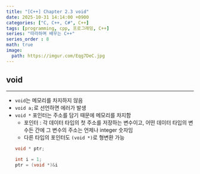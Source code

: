 ```yaml
---
title: "[C++] Chapter 2.3 void"
date: 2025-10-31 14:14:00 +0900
categories: ["C, C++, C#", C++]
tags: [programming, cpp, 프로그래밍, C++]
series: "따라하며 배우는 C++"
series_order : 8
math: true
image:
  path: https://imgur.com/Eqg7DeC.jpg
---
```


## void

---

- `void`는 메모리를 차지하지 않음
- `void a;`로 선언하면 에러가 발생
- `void *` 포인터는 주소를 담기 때문에 메모리를 차지함
  - 포인터 : 각 데이터 타입의 첫 주소를 저장하는 변수이고, 어떤 데이터 타입의 변수든 간에 그 변수의 주소는 언제나 integer 숫자임
  - 다른 타입의 포인터도 `(void *)`로 형변환 가능
  ```cpp
  void * ptr;

  int i = 1;
  ptr = (void *)&i
  ```
